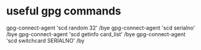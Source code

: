 # useful gpg commands

gpg-connect-agent 'scd random 32' /bye
gpg-connect-agent 'scd serialno' /bye
gpg-connect-agent 'scd getinfo card_list' /bye
gpg-connect-agent 'scd switchcard SERIALNO' /by
